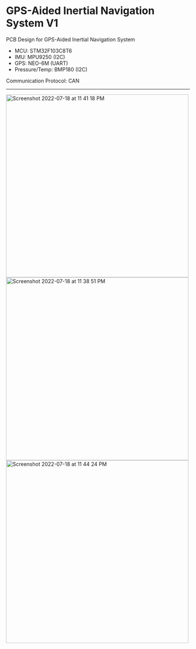 # GPS-Aided Inertial Navigation System V1

PCB Design for GPS-Aided Inertial Navigation System
* MCU: STM32F103C8T6
* IMU: MPU9250 (I2C)
* GPS: NEO-6M (UART)
* Pressure/Temp: BMP180 (I2C)

Communication Protocol: CAN

<hr>

<img width="500" alt="Screenshot 2022-07-18 at 11 41 18 PM" src="https://user-images.githubusercontent.com/103095333/179577610-0c274702-8bef-49db-9b5b-6c50e04fc092.png">
<img width="500" alt="Screenshot 2022-07-18 at 11 38 51 PM" src="https://user-images.githubusercontent.com/103095333/179577621-6e008ada-bc94-400e-8f90-3a530cc89ab6.png">
<img width="500" alt="Screenshot 2022-07-18 at 11 44 24 PM" src="https://user-images.githubusercontent.com/103095333/179577633-30b7513c-a57d-4a3d-8a6f-9fd0136a6d31.png">
